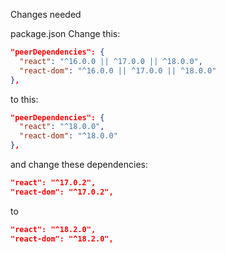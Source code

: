 Changes needed

package.json
Change this:
```json
"peerDependencies": {
  "react": "^16.0.0 || ^17.0.0 || ^18.0.0",
  "react-dom": "^16.0.0 || ^17.0.0 || ^18.0.0"
},
```
to this:
```json
"peerDependencies": {
  "react": "^18.0.0",
  "react-dom": "^18.0.0"
},
```
and change these dependencies:
```json
"react": "^17.0.2",
"react-dom": "^17.0.2",
```
to
```json
"react": "^18.2.0",
"react-dom": "^18.2.0",
```